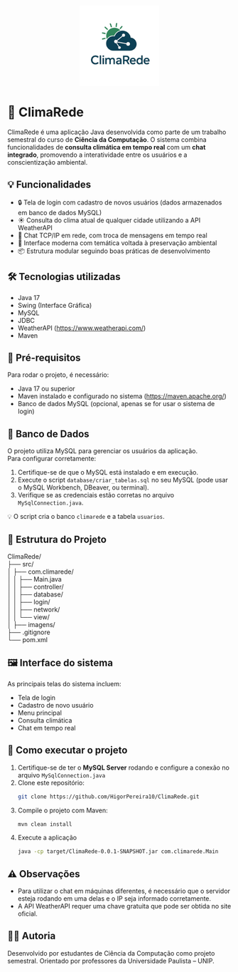 <p align="center">
  <img src="ClimaRede/src/Imagens/logo.png" alt="Logo ClimaRede" width="180"/>
</p>

# 🌱 ClimaRede

ClimaRede é uma aplicação Java desenvolvida como parte de um trabalho semestral do curso de **Ciência da Computação**. O sistema combina funcionalidades de **consulta climática em tempo real** com um **chat integrado**, promovendo a interatividade entre os usuários e a conscientização ambiental.

## 💡 Funcionalidades

- 🔒 Tela de login com cadastro de novos usuários (dados armazenados em banco de dados MySQL)
- ☀️ Consulta do clima atual de qualquer cidade utilizando a API WeatherAPI
- 💬 Chat TCP/IP em rede, com troca de mensagens em tempo real
- 🌿 Interface moderna com temática voltada à preservação ambiental
- 📦 Estrutura modular seguindo boas práticas de desenvolvimento

## 🛠️ Tecnologias utilizadas

- Java 17
- Swing (Interface Gráfica)
- MySQL
- JDBC
- WeatherAPI (https://www.weatherapi.com/)
- Maven

## 🧰 Pré-requisitos

Para rodar o projeto, é necessário:

- Java 17 ou superior
- Maven instalado e configurado no sistema (https://maven.apache.org/)
- Banco de dados MySQL (opcional, apenas se for usar o sistema de login)

## 🧩 Banco de Dados

O projeto utiliza MySQL para gerenciar os usuários da aplicação.  
Para configurar corretamente:

1. Certifique-se de que o MySQL está instalado e em execução.
2. Execute o script `database/criar_tabelas.sql` no seu MySQL (pode usar o MySQL Workbench, DBeaver, ou terminal).
3. Verifique se as credenciais estão corretas no arquivo `MySqlConnection.java`.

💡 O script cria o banco `climarede` e a tabela `usuarios`.



## 🧩 Estrutura do Projeto

ClimaRede/  
├── src/  
│   ├── com.climarede/  
│   │   ├── Main.java  
│   │   ├── controller/  
│   │   ├── database/  
│   │   ├── login/  
│   │   ├── network/  
│   │   └── view/  
│   ├── imagens/  
├── .gitignore  
└── pom.xml


## 🖼️ Interface do sistema

As principais telas do sistema incluem:

- Tela de login
- Cadastro de novo usuário
- Menu principal
- Consulta climática
- Chat em tempo real

## 🚀 Como executar o projeto

1. Certifique-se de ter o **MySQL Server** rodando e configure a conexão no arquivo `MySqlConnection.java`
2. Clone este repositório:
   ```bash
   git clone https://github.com/HigorPereira10/ClimaRede.git
3. Compile o projeto com Maven:
   ```bash
   mvn clean install

4. Execute a aplicação
   ```bash
   java -cp target/ClimaRede-0.0.1-SNAPSHOT.jar com.climarede.Main

## ⚠️ Observações

- Para utilizar o chat em máquinas diferentes, é necessário que o servidor esteja rodando em uma delas e o IP seja informado corretamente.
- A API WeatherAPI requer uma chave gratuita que pode ser obtida no site oficial.

## 👨‍💻 Autoria

Desenvolvido por estudantes de Ciência da Computação como projeto semestral.
Orientado por professores da Universidade Paulista – UNIP.

